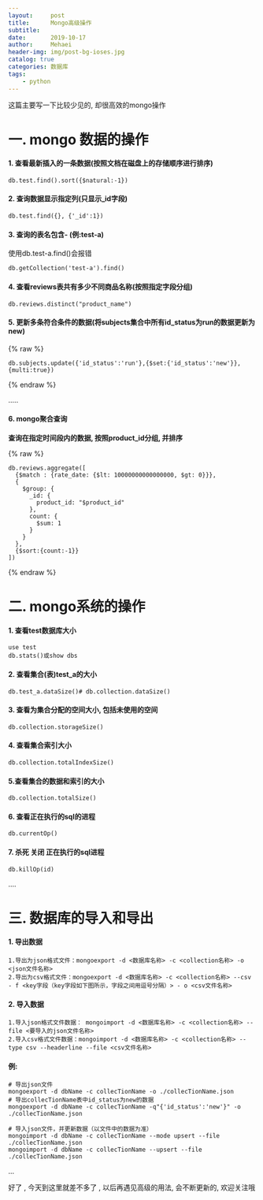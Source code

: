 ```yaml
---
layout:     post
title:      Mongo高级操作
subtitle:   
date:       2019-10-17
author:     Mehaei
header-img: img/post-bg-ioses.jpg
catalog: true
categories: 数据库
tags:
    - python
---
```

这篇主要写一下比较少见的, 却很高效的mongo操作

# 一. mongo 数据的操作

#### 1. 查看最新插入的一条数据(按照文档在磁盘上的存储顺序进行排序)

```
db.test.find().sort({$natural:-1})
```

#### 2. 查询数据显示指定列(只显示_id字段)

```
db.test.find({}, {'_id':1})
```

#### **3. 查询的表名包含- (例:test-a)**

使用db.test-a.find()会报错

```
db.getCollection('test-a').find()
```

#### 4. 查看reviews表共有多少不同商品名称(按照指定字段分组)

```
db.reviews.distinct("product_name")
```

#### 5. 更新多条符合条件的数据(将subjects集合中所有id_status为run的数据更新为new)

{% raw %}
```
db.subjects.update({'id_status':'run'},{$set:{'id_status':'new'}},{multi:true})
```
{% endraw %}

.....

#### 6. mongo聚合查询

**查询在指定时间段内的数据, 按照product_id分组, 并排序**

{% raw %}
```
db.reviews.aggregate([
  {$match : {rate_date: {$lt: 10000000000000000, $gt: 0}}},
  {
    $group: {
      _id: {
        product_id: "$product_id"
      },
      count: {
        $sum: 1
      }
    }
  },
  {$sort:{count:-1}}
])
```
{% endraw %}

# 二. mongo系统的操作

#### 1. 查看test数据库大小

```
use test
db.stats()或show dbs
```

#### 2. 查看集合(表)test_a的大小

```
db.test_a.dataSize()# db.collection.dataSize()
```

####  3. 查看为集合分配的空间大小, 包括未使用的空间

```
db.collection.storageSize()
```

#### 4. 查看集合索引大小

```
db.collection.totalIndexSize()
```

#### 5.查看集合的数据和索引的大小

```
db.collection.totalSize()
```

#### 6. 查看正在执行的sql的进程

```
db.currentOp() 
```

#### 7. 杀死 关闭 正在执行的sql进程

```
db.killOp(id)
```

....

# 三. 数据库的导入和导出

#### 1. 导出数据

```
1.导出为json格式文件：mongoexport -d <数据库名称> -c <collection名称> -o <json文件名称>
2.导出为csv格式文件：mongoexport -d <数据库名称> -c <collection名称> --csv - f <key字段（key字段如下图所示，字段之间用逗号分隔）> - o <csv文件名称>
```

#### 2. 导入数据

```
1.导入json格式文件数据： mongoimport -d <数据库名称> -c <collection名称> --file <要导入的json文件名称>
2.导入csv格式文件数据：mongoimport -d <数据库名称> -c <collection名称> --type csv --headerline --file <csv文件名称>
```

#### 例:

```
# 导出json文件
mongoexport -d dbName -c collecTionName -o ./collecTionName.json
# 导出collecTionName表中id_status为new的数据
mongoexport -d dbName -c collecTionName -q"{'id_status':'new'}" -o ./collecTionName.json

# 导入json文件，并更新数据（以文件中的数据为准）
mongoimport -d dbName -c collecTionName --mode upsert --file ./collecTionName.json
mongoimport -d dbName -c collecTionName --upsert --file ./collecTionName.json
```

... 

好了 , 今天到这里就差不多了 , 以后再遇见高级的用法, 会不断更新的, 欢迎关注哦

 
